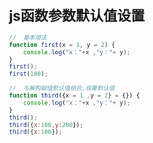 # js函数参数默认值设置

```javascript
//  基本用法
function first(x = 1, y = 2) {
    console.log("x："+x ,"y："+ y);
}
first();
first(100);
```

```javascript
//  与解构赋值默认值结合,双重默认值
function third({x = 1 ,y = 2} = {}) {
    console.log("x："+x ,"y："+ y);
}
third();
third({x:100,y:200});
third({x:100});
```

